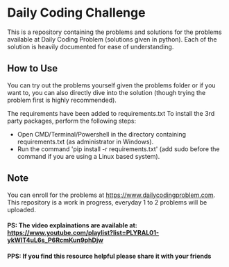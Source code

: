 # Daily Coding Challenge
This is a repository containing the problems and solutions for the problems available at Daily Coding Problem (solutions given in python).
Each of the solution is heavily documented for ease of understanding.

## How to Use
You can try out the problems yourself given the problems folder or if you want to, you can also directly dive into the solution (though trying the problem first is highly recommended).

The requirements have been added to requirements.txt
To install the 3rd party packages, perform the following steps:
* Open CMD/Terminal/Powershell in the directory containing requirements.txt (as administrator in Windows).
* Run the command 'pip install -r requirements.txt' (add sudo before the command if you are using a Linux based system).

## Note
You can enroll for the problems at https://www.dailycodingproblem.com.
This repository is a work in progress, everyday 1 to 2 problems will be uploaded.

#### PS: The video explainations are available at: https://www.youtube.com/playlist?list=PLYRAL01-ykWlT4uL6s_P6RcmKun9phDjw

#### PPS: If you find this resource helpful please share it with your friends

